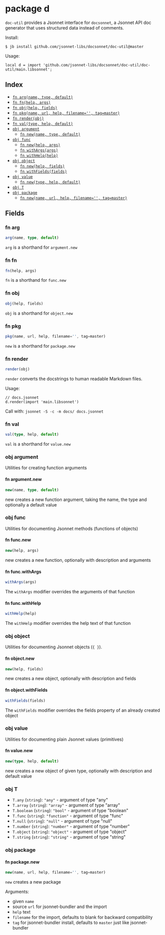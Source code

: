 # package d

`doc-util` provides a Jsonnet interface for `docsonnet`,
 a Jsonnet API doc generator that uses structured data instead of comments.

Install:

`$ jb install github.com/jsonnet-libs/docsonnet/doc-util@master`

Usage:

```jsonnet
local d = import 'github.com/jsonnet-libs/docsonnet/doc-util/doc-util/main.libsonnet';
```

## Index

* [`fn arg(name, type, default)`](#fn-arg)
* [`fn fn(help, args)`](#fn-fn)
* [`fn obj(help, fields)`](#fn-obj)
* [`fn pkg(name, url, help, filename='', tag=master)`](#fn-pkg)
* [`fn render(obj)`](#fn-render)
* [`fn val(type, help, default)`](#fn-val)
* [`obj argument`](#obj-argument)
  * [`fn new(name, type, default)`](#fn-argumentnew)
* [`obj func`](#obj-func)
  * [`fn new(help, args)`](#fn-funcnew)
  * [`fn withArgs(args)`](#fn-funcwithargs)
  * [`fn withHelp(help)`](#fn-funcwithhelp)
* [`obj object`](#obj-object)
  * [`fn new(help, fields)`](#fn-objectnew)
  * [`fn withFields(fields)`](#fn-objectwithfields)
* [`obj value`](#obj-value)
  * [`fn new(type, help, default)`](#fn-valuenew)
* [`obj T`](#obj-t)
* [`obj package`](#obj-package)
  * [`fn new(name, url, help, filename='', tag=master)`](#fn-packagenew)

## Fields

### fn arg

```ts
arg(name, type, default)
```

`arg` is a shorthand for `argument.new`

### fn fn

```ts
fn(help, args)
```

`fn` is a shorthand for `func.new`

### fn obj

```ts
obj(help, fields)
```

`obj` is a shorthand for `object.new`

### fn pkg

```ts
pkg(name, url, help, filename='', tag=master)
```

`new` is a shorthand for `package.new`

### fn render

```ts
render(obj)
```

`render` converts the docstrings to human readable Markdown files.

Usage:

```jsonnet
// docs.jsonnet
d.render(import 'main.libsonnet')
```

Call with: `jsonnet -S -c -m docs/ docs.jsonnet`


### fn val

```ts
val(type, help, default)
```

`val` is a shorthand for `value.new`

### obj argument

Utilities for creating function arguments

#### fn argument.new

```ts
new(name, type, default)
```

new creates a new function argument, taking the name, the type and optionally a default value

### obj func

Utilities for documenting Jsonnet methods (functions of objects)

#### fn func.new

```ts
new(help, args)
```

new creates a new function, optionally with description and arguments

#### fn func.withArgs

```ts
withArgs(args)
```

The `withArgs` modifier overrides the arguments of that function

#### fn func.withHelp

```ts
withHelp(help)
```

The `withHelp` modifier overrides the help text of that function

### obj object

Utilities for documenting Jsonnet objects (`{ }`).

#### fn object.new

```ts
new(help, fields)
```

new creates a new object, optionally with description and fields

#### fn object.withFields

```ts
withFields(fields)
```

The `withFields` modifier overrides the fields property of an already created object

### obj value

Utilities for documenting plain Jsonnet values (primitives)

#### fn value.new

```ts
new(type, help, default)
```

new creates a new object of given type, optionally with description and default value

### obj T


* `T.any` (`string`): `"any"` - argument of type "any"
* `T.array` (`string`): `"array"` - argument of type "array"
* `T.boolean` (`string`): `"bool"` - argument of type "boolean"
* `T.func` (`string`): `"function"` - argument of type "func"
* `T.null` (`string`): `"null"` - argument of type "null"
* `T.number` (`string`): `"number"` - argument of type "number"
* `T.object` (`string`): `"object"` - argument of type "object"
* `T.string` (`string`): `"string"` - argument of type "string"

### obj package


#### fn package.new

```ts
new(name, url, help, filename='', tag=master)
```

`new` creates a new package

Arguments:

* given `name`
* source `url` for jsonnet-bundler and the import
* `help` text
* `filename` for the import, defaults to blank for backward compatibility
* `tag` for jsonnet-bundler install, defaults to `master` just like jsonnet-bundler

